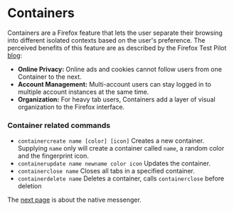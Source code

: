 # Containers

Containers are a Firefox feature that lets the user separate their browsing into different isolated contexts based on the user's preference.
The perceived benefits of this feature are as described by the Firefox Test Pilot [blog](https://medium.com/firefox-test-pilot/firefox-containers-are-go-ed2e3533b6e3):

* **Online Privacy:** Online ads and cookies cannot follow users from one Container to the next.
* **Account Management:** Multi-account users can stay logged in to multiple account instances at the same time.
* **Organization:** For heavy tab users, Containers add a layer of visual organization to the Firefox interface.

### Container related commands
* `containercreate name [color] [icon]` Creates a new container. Supplying `name` only will create a container called `name`, a random color and the fingerprint icon.
* `containerupdate name newname color icon` Updates the container. 
* `containerclose name` Closes all tabs in a specified container.
* `containerdelete name` Deletes a container, calls `containerclose` before deletion

The <a href='./7-native_messenger.html' rel='next'>next page</a> is about the native messenger. <a href='./5-settings.html' rel="prev"></a>
